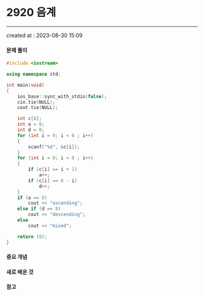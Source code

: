 # 2920 음계
---
created at : 2023-08-30 15:09

#### 문제 풀이

```cpp
#include <iostream>

using namespace std;

int main(void)
{
    ios_base::sync_with_stdio(false);
    cin.tie(NULL);
    cout.tie(NULL);

    int c[8];
    int a = 0;
    int d = 0;
    for (int i = 0; i < 8 ; i++)
    {
        scanf("%d", &c[i]);
    }
    for (int i = 0; i < 8 ; i++)
    {
        if (c[i] == i + 1)
            a++;
        if (c[i] == 8 - i)
            d++;
    }
    if (a == 8)
        cout << "ascending";
    else if (d == 8)
        cout << "descending";
    else
        cout << "mixed";

    return (0);
}
```

#### 중요 개념

#### 새로 배운 것

#### 참고